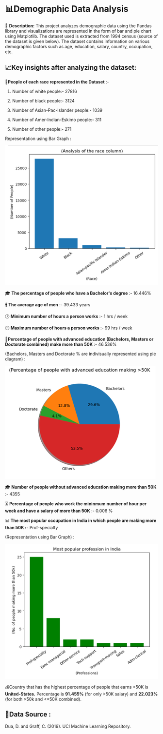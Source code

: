# **📊Demographic Data Analysis**

📄 **Description:**
This project analyzes demographic data using the Pandas library and visualizations are represented in the form of bar and pie chart using Matplotlib. 
The dataset used is extracted from 1994 census (source of the dataset is given below). 
The dataset contains information on various demographic factors such as age, education, salary, country, occupation, etc.

## **📈Key insights after analyzing the dataset:**

👥**People of each race represented in the Dataset** :-

1) Number of white people:- 27816

2) Number of black people:- 3124

3) Number of Asian-Pac-Islander people:- 1039

4) Number of Amer-Indian-Eskimo people:- 311

5) Number of other people:- 271

Representation using Bar Graph :

<img src="images/bar-race.png">

🎓 **The percentage of people who have a Bachelor's degree** :- 16.446%

🚹 **The average age of men** :- 39.433 years

🕑 **Minimum number of hours a person works** :- 1 hrs / week

🕘 **Maximum number of hours a person works** :- 99 hrs / week

📜**Percentage of people with advanced education (Bachelors, Masters or Doctorate combined) make more than 50K** :- 46.536%

(Bachelors, Masters and Doctorate % are indivisually represented using pie diagram) :

<img src="images/pie.png">

🎓 **Number of people without advanced education making more than 50K** :- 4355

⏳ **Percentage of people who work the mininmum number of hour per week and have a salary of more than 50K** :- 0.006 %

📊 **The most popular occupation in India in which people are making more than 50K :-** Prof-specialty

(Representation using Bar Graph) :

<img src="images/bar-ind.png">

💰Country that has the highest percentage of people that earns \>50K is **United-States.** Percentage is **91.455%** (for only \>50K salary) and **22.023%** (for both \>50k and \<=50K combined).

## **📑Data Source :**

Dua, D. and Graff, C. (2019). UCI Machine Learning Repository.
